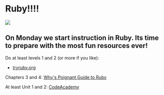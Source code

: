 # Ruby!!!!
![](http://i.giphy.com/yyRn2N7VVI5Q4.gif)

## On Monday we start instruction in Ruby. Its time to prepare with the most fun resources ever!

Do at least levels 1 and 2 (or more if you like):
- [tryruby.org](http://tryruby.org/levels/1/challenges/0)

Chapters 3 and 4:
[Why's Poignant Guide to Ruby](http://poignant.guide/book/chapter-3.html)

At least Unit 1 and 2:
[CodeAcademy](https://www.codecademy.com/learn/ruby)
